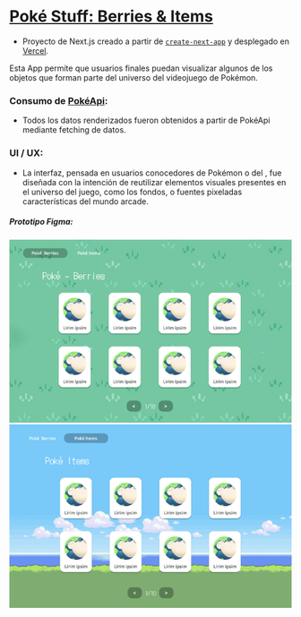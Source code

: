 # [Poké Stuff: Berries & Items](https://poke-berries-app.vercel.app/)

- Proyecto de Next.js creado a partir de [`create-next-app`](https://nextjs.org/docs/app/api-reference/cli/create-next-app) y desplegado en [Vercel](https://vercel.com/).

Esta App permite que usuarios finales puedan visualizar algunos de los objetos que forman parte del universo del videojuego de Pokémon. 

### Consumo de [PokéApi](https://pokeapi.co/):
- Todos los datos renderizados fueron obtenidos a partir de PokéApi mediante fetching de datos.

### UI / UX:
- La interfaz, pensada en usuarios conocedores de Pokémon o del , fue diseñada con la intención de reutilizar elementos visuales presentes en el universo del juego, como los fondos, o fuentes pixeladas características del mundo arcade.

##### Prototipo Figma:

![Prototipo 1](https://github.com/MilenPG/PokeBerries-App/blob/main/assets/pokeprotoype1.png?raw=true)
![Prototipo 2](https://github.com/MilenPG/PokeBerries-App/blob/main/assets/pokeprotoype2.png?raw=true)